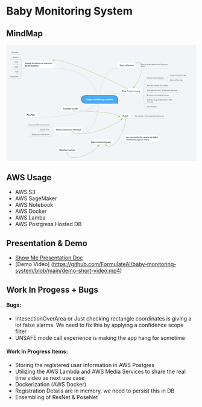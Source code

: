# Baby Monitoring System

## MindMap
![ScreenShot](Screenshot%202021-04-11%20at%201.52.55%20PM.png)

## AWS Usage 

- AWS S3
- AWS SageMaker
- AWS Notebook 
- AWS Docker 
- AWS Lamba 
- AWS Postgress Hosted DB

## Presentation & Demo 

- [Show Me Presentation Doc](https://docs.google.com/presentation/d/1ePtYMMcNh0xxAyPvUzy8mmKlIHEXTba2BoR8BYLSb-A/edit?usp=sharing)
- [Demo Video] (https://github.com/FormulateAI/baby-monitoring-system/blob/main/demo-short-video.mp4)

## Work In Progess + Bugs 

#### Bugs: 
- IntesectionOverArea or Just checking rectangle coordinates is giving a lot false alarms. We need to fix this by applying a confidence scope filter 
- UNSAFE mode call experience is making the app hang for sometime 

#### Work In Progress Items:
- Storing the registered user information in AWS Postgres 
- Utilizing the AWS Lambda and AWS Media Services to share the real time video as next use case
- Dockerization (AWS Docker) 
- Registration Details are in memory, we need to persist this in DB
- Ensembling of ResNet & PoseNet 


